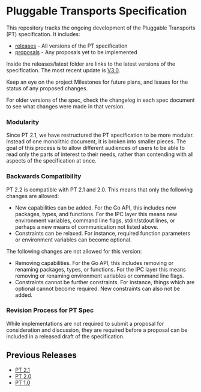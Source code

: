# Pluggable Transports Specification

This repository tracks the ongoing development of the Pluggable Transports (PT) specification. It includes:

* [releases](releases) - All versions of the PT specification
* [proposals](proposals) - Any proposals yet to be implemented

Inside the releases/latest folder are links to the latest versions of the specification. The most recent update is [V3.0](releases/V3.0). 

Keep an eye on the project Milestones for future plans, and Issues for the status of any proposed changes.

For older versions of the spec, check the changelog in each spec document to see what changes were made in that version.


### Modularity

Since PT 2.1, we have restructured the PT specification to be more modular. Instead of one monolithic document, it is broken into smaller pieces. The goal of this process is to allow different audiences of users to be able to read only the parts of interest to their needs, rather than contending with all aspects of the specification at once.

### Backwards Compatibility

PT 2.2 is compatible with PT 2.1 and 2.0. This means that only the following changes are allowed:

- New capabilities can be added. For the Go API, this includes new packages, types, and functions. For the IPC layer this means new environment variables, command line flags, stdin/stdout lines, or perhaps a new means of communication not listed above.
- Constraints can be relaxed. For instance, required function parameters or environment variables can become optional.

The following changes are not allowed for this version:
- Removing capabilities. For the Go API, this includes removing or renaming packages, types, or functions. For the IPC layer this means removing or renaming environment variables or command line flags.
- Constraints cannot be further constraints. For instance, things which are optional cannot become required. New constraints can also not be added.

### Revision Process for PT Spec

While implementations are not required to submit a proposal for consideration and discussion, they are required before a proposal can be included in a released draft of the specification.

## Previous Releases

* [PT 2.1](releases/V2.1)
* [PT 2.0](releases/V2.0)
* [PT 1.0](releases/V1.0)
